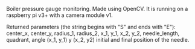 Boiler pressure gauge monitoring. Made using OpenCV.
It is running on a raspberry pi v3+ with a camera module v1.

Returned parameters (the string begins with "S" and ends with "E"):
center_x, center_y, radius_1, radius_2, x_1, y_1, x_2, y_2, needle_length, quadrant, angle
(x_1, y_1) y (x_2, y2) initial and final position of the needle.
